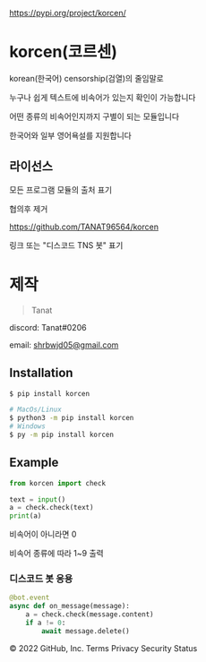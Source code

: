 https://pypi.org/project/korcen/

# korcen(코르센)
korean(한국어) censorship(검열)의 줄임말로 

누구나 쉽게 텍스트에 비속어가 있는지 확인이 가능합니다

어떤 종류의 비속어인지까지 구별이 되는 모듈입니다

한국어와 일부 영어욕설를 지원합니다

## 라이선스

모든 프로그램 모듈의 출처 표기

협의후 제거

https://github.com/TANAT96564/korcen

링크 또는 "디스코드 TNS 봇" 표기 

# 제작

>Tanat

discord:  Tanat#0206

email:    shrbwjd05@gmail.com

## Installation

```sh
$ pip install korcen

# MacOs/Linux
$ python3 -m pip install korcen
# Windows
$ py -m pip install korcen
```

## Example

```py
from korcen import check

text = input()
a = check.check(text)
print(a)
```

비속어이 아니라면 0

비속어 종류에 따라 1~9 출력

### 디스코드 봇 응용
```py
@bot.event
async def on_message(message):
    a = check.check(message.content)
    if a != 0:
        await message.delete()
```
© 2022 GitHub, Inc.
Terms
Privacy
Security
Status
